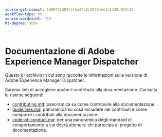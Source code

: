 ```yaml
---
source-git-commit: 2d90738d01fef6e37a2c25784ed4d1338c037c23
workflow-type: ht
source-wordcount: '72'
ht-degree: 100%

---
```

# Documentazione di Adobe Experience Manager Dispatcher

Questo è l’archivio in cui sono raccolte le informazioni sulla versione di Adobe Experience Manager Dispatcher.

Saremo lieti di accogliere anche il contributo alla documentazione. Consulta le risorse seguenti:

* [contributing.md](contributing.md): panoramica su come contribuire alla documentazione.
* [guidelines.md](guidelines.md): panoramica su cosa includere nei contributi e come comporre i contributi alla documentazione.
* [code-of-conduct.md](code-of-conduct.md): per una panoramica degli standard di comportamento a cui dovrà attenersi chi partecipa al progetto di documentazione.

